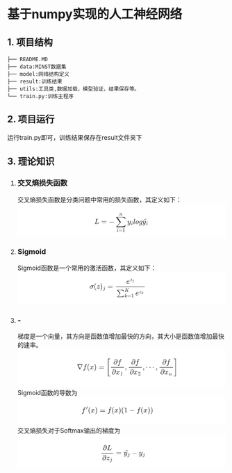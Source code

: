 <h1>基于numpy实现的人工神经网络</h1>

## 1. 项目结构
    ├── README.MD
    ├── data:MINST数据集
    ├── model:网络结构定义
    ├── result:训练结果
    ├── utils:工具类,数据加载，模型验证，结果保存等。
    └── train.py:训练主程序

## 2. 项目运行

运行train.py即可，训练结果保存在result文件夹下

## 3. 理论知识

1. ### 交叉熵损失函数

   交叉熵损失函数是分类问题中常用的损失函数，其定义如下：
   <img src="images/CrossEntropyLoss.png">

2. ### Sigmoid

   Sigmoid函数是一个常用的激活函数，其定义如下：
   <img src="images/Softmax.png">
3. ### -

   梯度是一个向量，其方向是函数值增加最快的方向，其大小是函数值增加最快的速率。
   <img src="images/gradient.png">
   Sigmoid函数的导数为
   <img src="images/grad_softmax.png">
   交叉熵损失对于Softmax输出的梯度为
   <img src="images/grad_loss.png">

  